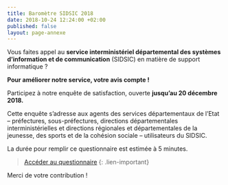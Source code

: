 ```yaml
---
title: Baromètre SIDSIC 2018
date: 2018-10-24 12:24:00 +02:00
published: false
layout: page-annexe
---
```


Vous faites appel au **service interministériel départemental des systèmes d’information et de communication** (SIDSIC) en matière de support informatique ? 

**Pour améliorer notre service, votre avis compte !**

Participez à notre enquête de satisfaction, ouverte **jusqu’au 20 décembre 2018.**

Cette enquête s’adresse aux agents des services départementaux de l’Etat – préfectures, sous-préfectures, directions départementales interministérielles et directions régionales et départementales de la jeunesse, des sports et de la cohésion sociale – utilisateurs du SIDSIC.

La durée pour remplir ce questionnaire est estimée à 5 minutes.

> [Accéder au questionnaire](https://sgmap.sphinxdeclic.com/d/s/8wgfky)
{: .lien-important}

Merci de votre contribution !
